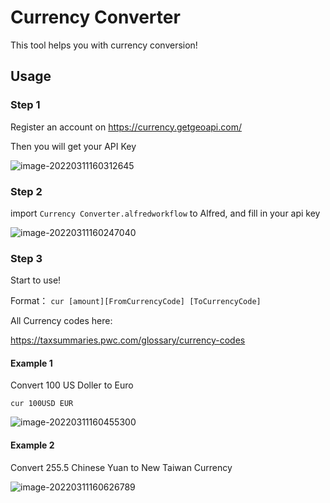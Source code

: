 # Currency Converter

This tool helps you with currency conversion!

## Usage

### Step 1

Register an account on https://currency.getgeoapi.com/

Then you will get your API Key

![image-20220311160312645](http://cdn1.pic.y1ng.vip/iPic/2022-03-11-080313.png)

### Step 2

import `Currency Converter.alfredworkflow` to Alfred, and fill in your api key

![image-20220311160247040](http://cdn1.pic.y1ng.vip/iPic/2022-03-11-080247.png)



### Step 3

Start to use!

Format： `cur [amount][FromCurrencyCode] [ToCurrencyCode]`

All Currency codes here: 

https://taxsummaries.pwc.com/glossary/currency-codes

#### Example 1

Convert 100 US Doller to Euro

```
cur 100USD EUR
```

![image-20220311160455300](http://cdn1.pic.y1ng.vip/iPic/2022-03-11-080455.png)

#### Example 2

Convert 255.5 Chinese Yuan to New Taiwan Currency

![image-20220311160626789](http://cdn1.pic.y1ng.vip/iPic/2022-03-11-080627.png)